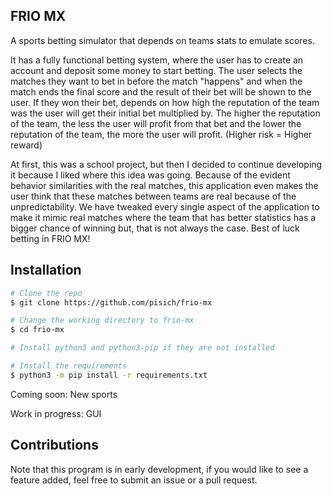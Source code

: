 ## FRIO MX
A sports betting simulator that depends on teams stats to emulate scores.

It has a fully functional betting system, where the user has to create an account and deposit some money to start betting. The user selects the matches they want to bet in before the match "happens" and when the match ends the final score and the result of their bet will be shown to the user. If they won their bet, depends on how high the reputation of the team was the user will get their initial bet multiplied by. The higher the reputation of the team, the less the user will profit from that bet and the lower the reputation of the team, the more the user will profit. (Higher risk = Higher reward)

At first, this was a school project, but then I decided to continue developing it because I liked where this idea was going. Because of the evident behavior similarities with the real matches, this application even makes the user think that these matches between teams are real because of the unpredictability. We have tweaked every single aspect of the application to make it mimic real matches where the team that has better statistics has a bigger chance of winning but, that is not always the case.
Best of luck betting in FRIO MX!
## Installation

```bash
# Clone the repo
$ git clone https://github.com/pisich/frio-mx

# Change the working directory to frio-mx
$ cd frio-mx

# Install python3 and python3-pip if they are not installed

# Install the requirements
$ python3 -m pip install -r requirements.txt
```
Coming soon: New sports

Work in progress: GUI

## Contributions
Note that this program is in early development, if you would like to see a feature added, feel free to submit an issue or a pull request.
